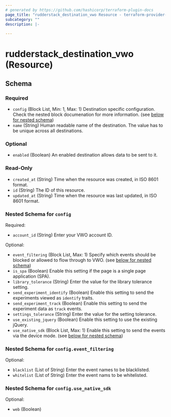 ```yaml
---
# generated by https://github.com/hashicorp/terraform-plugin-docs
page_title: "rudderstack_destination_vwo Resource - terraform-provider-rudderstack"
subcategory: ""
description: |-
  
---
```


# rudderstack_destination_vwo (Resource)





<!-- schema generated by tfplugindocs -->
## Schema

### Required

- `config` (Block List, Min: 1, Max: 1) Destination specific configuration. Check the nested block documenation for more information. (see [below for nested schema](#nestedblock--config))
- `name` (String) Human readable name of the destination. The value has to be unique across all destinations.

### Optional

- `enabled` (Boolean) An enabled destination allows data to be sent to it.

### Read-Only

- `created_at` (String) Time when the resource was created, in ISO 8601 format.
- `id` (String) The ID of this resource.
- `updated_at` (String) Time when the resource was last updated, in ISO 8601 format.

<a id="nestedblock--config"></a>
### Nested Schema for `config`

Required:

- `account_id` (String) Enter your VWO account ID.

Optional:

- `event_filtering` (Block List, Max: 1) Specify which events should be blocked or allowed to flow through to VWO. (see [below for nested schema](#nestedblock--config--event_filtering))
- `is_spa` (Boolean) Enable this setting if the page is a single page application (SPA).
- `library_tolerance` (String) Enter the value for the library tolerance setting.
- `send_experiment_identify` (Boolean) Enable this setting to send the experiments viewed as `identify` traits.
- `send_experiment_track` (Boolean) Enable this setting to send the experiment data as `track` events.
- `settings_tolerance` (String) Enter the value for the setting tolerance.
- `use_existing_jquery` (Boolean) Enable this setting to use the existing jQuery.
- `use_native_sdk` (Block List, Max: 1) Enable this setting to send the events via the device mode. (see [below for nested schema](#nestedblock--config--use_native_sdk))

<a id="nestedblock--config--event_filtering"></a>
### Nested Schema for `config.event_filtering`

Optional:

- `blacklist` (List of String) Enter the event names to be blacklisted.
- `whitelist` (List of String) Enter the event nams to be whitelisted.


<a id="nestedblock--config--use_native_sdk"></a>
### Nested Schema for `config.use_native_sdk`

Optional:

- `web` (Boolean)



